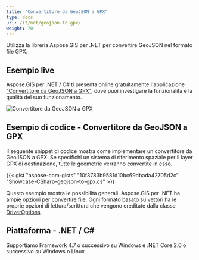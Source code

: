 ```yaml
---
title: "Convertitore da GeoJSON a GPX"
type: docs
url: /it/net/geojson-to-gpx/
weight: 70
---
```


Utilizza la libreria Aspose.GIS per .NET per convertire GeoJSON nel formato file GPX.

## **Esempio live**

Aspose.GIS per .NET / C# ti presenta online gratuitamente l'applicazione ["Convertitore da GeoJSON a GPX"](https://products.aspose.app/gis/conversion/geojson-to-gpx), dove puoi investigare la funzionalità e la qualità del suo funzionamento.

![Convertitore da GeoJSON a GPX](conversion.png)

## **Esempio di codice - Convertitore da GeoJSON a GPX**

Il seguente snippet di codice mostra come implementare un convertitore da GeoJSON a GPX. Se specifichi un sistema di riferimento spaziale per il layer GPX di destinazione, tutte le geometrie verranno convertite in esso. 

{{< gist "aspose-com-gists" "10f3783b9581d10bc69dbada42705d2c" "Showcase-CSharp-geojson-to-gpx.cs" >}}

Questo esempio mostra le possibilità generali. Aspose.GIS per .NET ha ampie opzioni per [convertire file](https://docs.aspose.com/gis/net/vector-layers/). Ogni formato basato su vettori ha le proprie opzioni di lettura/scrittura che vengono ereditate dalla classe [DriverOptions](https://reference.aspose.com/gis/net/aspose.gis/driveroptions).

## **Piattaforma - .NET / C#**

Supportiamo Framework 4.7 o successivo su Windows e .NET Core 2.0 o successivo su Windows o Linux
